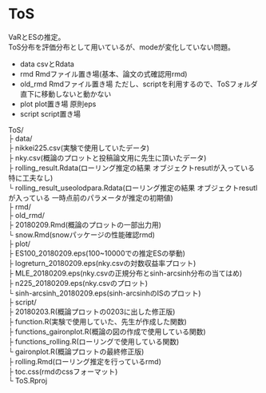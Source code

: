 # ToS

VaRとESの推定。  
ToS分布を評価分布として用いているが、modeが変化していない問題。

- data csvとRdata
- rmd Rmdファイル置き場(基本、論文の式確認用rmd)
- old_rmd Rmdファイル置き場 ただし、scriptを利用するので、ToSフォルダ直下に移動しないと動かない
- plot plot置き場 原則eps
- script script置き場

ToS/  
   ├ data/  
         ├ nikkei225.csv(実験で使用していたデータ)  
         ├ nky.csv(概論のプロットと投稿論文用に先生に頂いたデータ)  
         ├ rolling_result.Rdata(ローリング推定の結果 オブジェクトresutlが入っている 特に工夫なし)  
         └ rolling_result_useolodpara.Rdata(ローリング推定の結果 オブジェクトresutlが入っている 一時点前のパラメータが推定の初期値)  
   ├ rmd/  
   ├ old_rmd/  
            ├ 20180209.Rmd(概論のプロットの一部出力用)  
            └ snow.Rmd(snowパッケージの性能確認rmd)  
   ├ plot/  
         ├ ES100_20180209.eps(100~10000での推定ESの挙動)  
         ├ logreturn_20180209.eps(nky.csvの対数収益率プロット)  
         ├ MLE_20180209.eps(nky.csvの正規分布とsinh-arcsinh分布の当てはめ)  
         ├ n225_20180209.eps(nky.csvのプロット)  
         └ sinh-arcsinh_20180209.eps(sinh-arcsinhのISのプロット)  
   ├ script/  
           ├ 20180203.R(概論プロットの0203に出した修正版)  
           ├ function.R(実験で使用していた、先生が作成した関数)  
           ├ functions_gaironplot.R(概論の図の作成で使用している関数)  
           ├ functions_rolling.R(ローリングで使用している関数)  
           └ gaironplot.R(概論プロットの最終修正版)  
   ├ rolling.Rmd(ローリング推定を行っているrmd)  
   ├ toc.css(rmdのcssフォーマット)  
   └ ToS.Rproj  


